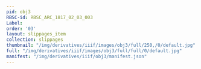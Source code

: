 ```yaml
---
pid: obj3
RBSC-id: RBSC_ARC_1817_02_03_003
Label:
order: '03'
layout: slippages_item
collection: slippages
thumbnail: "/img/derivatives/iiif/images/obj3/full/250,/0/default.jpg"
full: "/img/derivatives/iiif/images/obj3/full/full/0/default.jpg"
manifest: "/img/derivatives/iiif/obj3/manifest.json"
---
```


